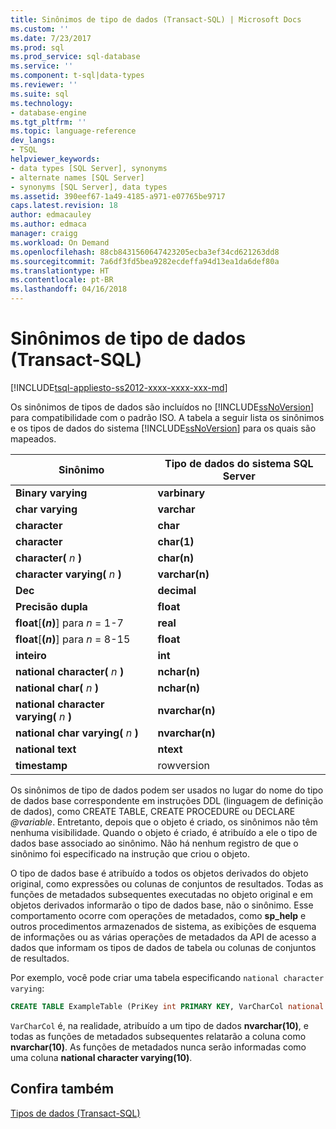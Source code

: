 ```yaml
---
title: Sinônimos de tipo de dados (Transact-SQL) | Microsoft Docs
ms.custom: ''
ms.date: 7/23/2017
ms.prod: sql
ms.prod_service: sql-database
ms.service: ''
ms.component: t-sql|data-types
ms.reviewer: ''
ms.suite: sql
ms.technology:
- database-engine
ms.tgt_pltfrm: ''
ms.topic: language-reference
dev_langs:
- TSQL
helpviewer_keywords:
- data types [SQL Server], synonyms
- alternate names [SQL Server]
- synonyms [SQL Server], data types
ms.assetid: 390eef67-1a49-4185-a971-e07765be9717
caps.latest.revision: 18
author: edmacauley
ms.author: edmaca
manager: craigg
ms.workload: On Demand
ms.openlocfilehash: 88cb8431560647423205ecba3ef34cd621263dd8
ms.sourcegitcommit: 7a6df3fd5bea9282ecdeffa94d13ea1da6def80a
ms.translationtype: HT
ms.contentlocale: pt-BR
ms.lasthandoff: 04/16/2018
---
```

# <a name="data-type-synonyms-transact-sql"></a>Sinônimos de tipo de dados (Transact-SQL)
[!INCLUDE[tsql-appliesto-ss2012-xxxx-xxxx-xxx-md](../../includes/tsql-appliesto-ss2012-xxxx-xxxx-xxx-md.md)]

Os sinônimos de tipos de dados são incluídos no [!INCLUDE[ssNoVersion](../../includes/ssnoversion-md.md)] para compatibilidade com o padrão ISO. A tabela a seguir lista os sinônimos e os tipos de dados do sistema [!INCLUDE[ssNoVersion](../../includes/ssnoversion-md.md)] para os quais são mapeados.
  
|Sinônimo|Tipo de dados do sistema SQL Server|  
|---|---|
|**Binary varying**|**varbinary**|  
|**char varying**|**varchar**|  
|**character**|**char**|  
|**character**|**char(1)**|  
|**character(** *n* **)**|**char(n)**|  
|**character varying(** *n* **)**|**varchar(n)**|  
|**Dec**|**decimal**|  
|**Precisão dupla**|**float**|  
|**float**[**(***n***)**] para *n* = 1-7|**real**|  
|**float**[**(***n***)**] para *n* = 8-15|**float**|  
|**inteiro**|**int**|  
|**national character(** *n* **)**|**nchar(n)**|  
|**national char(** *n* **)**|**nchar(n)**|  
|**national character varying(** *n* **)**|**nvarchar(n)**|  
|**national char varying(** *n* **)**|**nvarchar(n)**|  
|**national text**|**ntext**|  
|**timestamp**|rowversion|  
  
Os sinônimos de tipo de dados podem ser usados no lugar do nome do tipo de dados base correspondente em instruções DDL (linguagem de definição de dados), como CREATE TABLE, CREATE PROCEDURE ou DECLARE *@variable*. Entretanto, depois que o objeto é criado, os sinônimos não têm nenhuma visibilidade. Quando o objeto é criado, é atribuído a ele o tipo de dados base associado ao sinônimo. Não há nenhum registro de que o sinônimo foi especificado na instrução que criou o objeto.
  
O tipo de dados base é atribuído a todos os objetos derivados do objeto original, como expressões ou colunas de conjuntos de resultados. Todas as funções de metadados subsequentes executadas no objeto original e em objetos derivados informarão o tipo de dados base, não o sinônimo. Esse comportamento ocorre com operações de metadados, como **sp_help** e outros procedimentos armazenados de sistema, as exibições de esquema de informações ou as várias operações de metadados da API de acesso a dados que informam os tipos de dados de tabela ou colunas de conjuntos de resultados.
  
Por exemplo, você pode criar uma tabela especificando `national character varying`:
  
```sql
CREATE TABLE ExampleTable (PriKey int PRIMARY KEY, VarCharCol national character varying(10))  
```  
  
`VarCharCol` é, na realidade, atribuído a um tipo de dados **nvarchar(10)**, e todas as funções de metadados subsequentes relatarão a coluna como **nvarchar(10)**. As funções de metadados nunca serão informadas como uma coluna **national character varying(10)**.
  
## <a name="see-also"></a>Confira também
[Tipos de dados &#40;Transact-SQL&#41;](../../t-sql/data-types/data-types-transact-sql.md)
  
  
